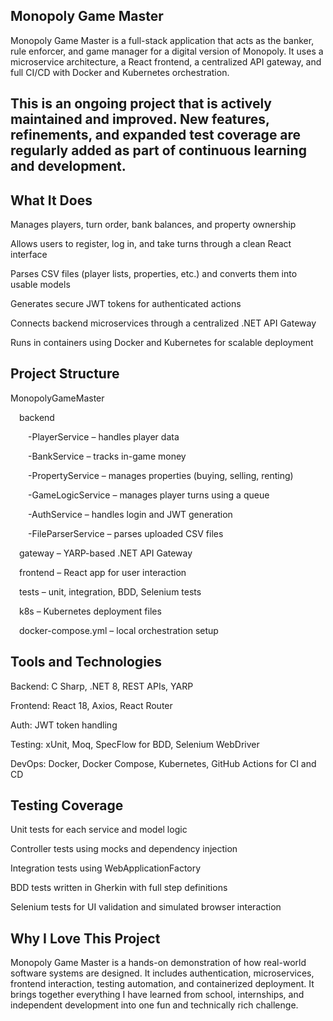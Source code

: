## Monopoly Game Master

Monopoly Game Master is a full-stack application that acts as the banker, rule enforcer, and game manager for a digital version of Monopoly. It uses a microservice architecture, a React frontend, a centralized API gateway, and full CI/CD with Docker and Kubernetes orchestration.



## This is an ongoing project that is actively maintained and improved. New features, refinements, and expanded test coverage are regularly added as part of continuous learning and development.



## What It Does
Manages players, turn order, bank balances, and property ownership

Allows users to register, log in, and take turns through a clean React interface

Parses CSV files (player lists, properties, etc.) and converts them into usable models

Generates secure JWT tokens for authenticated actions

Connects backend microservices through a centralized .NET API Gateway

Runs in containers using Docker and Kubernetes for scalable deployment



## Project Structure

MonopolyGameMaster

 backend

  -PlayerService – handles player data

  -BankService – tracks in-game money

  -PropertyService – manages properties (buying, selling, renting)

  -GameLogicService – manages player turns using a queue

  -AuthService – handles login and JWT generation

  -FileParserService – parses uploaded CSV files

 gateway – YARP-based .NET API Gateway

 frontend – React app for user interaction

 tests – unit, integration, BDD, Selenium tests

 k8s – Kubernetes deployment files

 docker-compose.yml – local orchestration setup



## Tools and Technologies
Backend: C Sharp, .NET 8, REST APIs, YARP

Frontend: React 18, Axios, React Router

Auth: JWT token handling

Testing: xUnit, Moq, SpecFlow for BDD, Selenium WebDriver

DevOps: Docker, Docker Compose, Kubernetes, GitHub Actions for CI and CD



## Testing Coverage
Unit tests for each service and model logic

Controller tests using mocks and dependency injection

Integration tests using WebApplicationFactory

BDD tests written in Gherkin with full step definitions

Selenium tests for UI validation and simulated browser interaction



## Why I Love This Project

Monopoly Game Master is a hands-on demonstration of how real-world software systems are designed. It includes authentication, microservices, frontend interaction, testing automation, and containerized deployment. It brings together everything I have learned from school, internships, and independent development into one fun and technically rich challenge.

